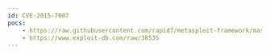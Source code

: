 ```yaml
---
id: CVE-2015-7007
pocs:
    - https://raw.githubusercontent.com/rapid7/metasploit-framework/master/modules/exploits/osx/browser/safari_user_assisted_applescript_exec.rb
    - https://www.exploit-db.com/raw/38535
---
```

